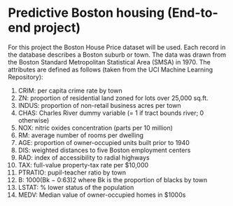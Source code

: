 # Predictive Boston housing (End-to-end project)

For this project the Boston House Price dataset will be used. Each record in the database
describes a Boston suburb or town. The data was drawn from the Boston Standard Metropolitan
Statistical Area (SMSA) in 1970. The attributes are defined as follows (taken from the UCI
Machine Learning Repository):
1. CRIM: per capita crime rate by town
2. ZN: proportion of residential land zoned for lots over 25,000 sq.ft.
3. INDUS: proportion of non-retail business acres per town
4. CHAS: Charles River dummy variable (= 1 if tract bounds river; 0 otherwise)
5. NOX: nitric oxides concentration (parts per 10 million)
6. RM: average number of rooms per dwelling
7. AGE: proportion of owner-occupied units built prior to 1940
8. DIS: weighted distances to five Boston employment centers
9. RAD: index of accessibility to radial highways
10. TAX: full-value property-tax rate per $10,000
11. PTRATIO: pupil-teacher ratio by town
12. B: 1000(Bk − 0:63)2 where Bk is the proportion of blacks by town
13. LSTAT: % lower status of the population
14. MEDV: Median value of owner-occupied homes in $1000s
